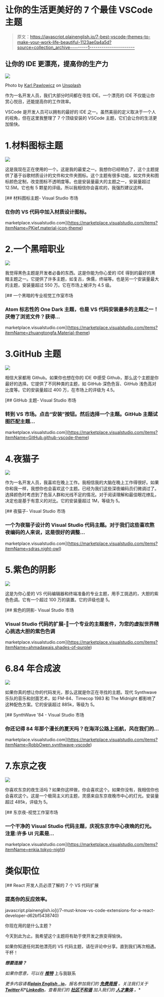 # 让你的生活更美好的 7 个最佳 VSCode 主题

> 原文：<https://javascript.plainenglish.io/7-best-vscode-themes-to-make-your-work-life-beautiful-1123ae0a4a5d?source=collection_archive---------1----------------------->

## 让你的 IDE 更漂亮，提高你的生产力

![](img/ebe7041f9c86a7ba16ee163aa6b3ced5.png)

Photo by [Karl Pawlowicz](https://unsplash.com/@karlp?utm_source=medium&utm_medium=referral) on [Unsplash](https://unsplash.com?utm_source=medium&utm_medium=referral)

作为一名开发人员，我们大部分时间都在寻找 IDE。一个漂亮的 IDE 不仅能让你赏心悦目，还能提高你的工作效率。

VSCode 是开发人员可以拥有的最好的 IDE 之一。虽然美丽的定义取决于一个人的视角，但在这里我整理了 7 个顶级安装的 VSCode 主题，它们会让你的生活更加愉快。

# 1.材料图标主题

![](img/18cfedaca47f003073ace402b1338f64.png)

这是我现在正在使用的一个。这是我的最爱之一。我想你已经明白了，这个主题提供了基于谷歌材质设计的文件和文件夹图标。这个主题有很多功能，如文件夹和图标颜色定制，改变图标不透明度等。也是安装量最大的主题之一，安装量超过 12.5M。它也有 5 颗星的评级。所以我相信你会喜欢的，我强烈建议这样。

[](https://marketplace.visualstudio.com/items?itemName=PKief.material-icon-theme) [## 材料图标主题- Visual Studio 市场

### 在你的 VS 代码中加入材质设计图标。

marketplace.visualstudio.com](https://marketplace.visualstudio.com/items?itemName=PKief.material-icon-theme) 

# 2.一个黑暗职业

![](img/9b04c42d5bc72e2301836f3ee9e91109.png)

我觉得黑色主题是开发者必备的东西。这是你能为你心爱的 IDE 得到的最好的黑暗主题之一。它提供了许多主题，如复古，侏儒，终端等。也是另一个安装量最大的主题，安装量超过 550 万。它在市场上被评为 4.5 级。

[](https://marketplace.visualstudio.com/items?itemName=zhuangtongfa.Material-theme) [## 一个黑暗的专业视觉工作室市场

### Atom 标志性的 One Dark 主题，也是 VS 代码安装最多的主题之一！厌倦了浏览文件？获得…

marketplace.visualstudio.com](https://marketplace.visualstudio.com/items?itemName=zhuangtongfa.Material-theme) 

# 3.GitHub 主题

![](img/03b67e7959c7ee8e16471a0581f8a820.png)

相信大家都用 Github。如果你也想在你的 IDE 中感受 Github，那么这个主题是你最好的选择。它提供了不同种类的主题，如 GitHub 深色色盲、GitHub 浅色高对比度等。它的安装量超过 400 万，在市场上的评级为 4.5。

[](https://marketplace.visualstudio.com/items?itemName=GitHub.github-vscode-theme) [## GitHub 主题- Visual Studio 市场

### 转到 VS 市场。点击“安装”按钮。然后选择一个主题。GitHub 主题试图匹配主题…

marketplace.visualstudio.com](https://marketplace.visualstudio.com/items?itemName=GitHub.github-vscode-theme) 

# 4.夜猫子

![](img/ad8e46340191beedb97220912d2343f4.png)

作为一名开发人员，我喜欢在晚上工作。我相信我的大脑在晚上工作得很好。如果你和我一样，我想你也会喜欢这个主题。已经为我们这些深夜编码员们微调过了。选择颜色时考虑到了色盲人群和光线不足的情况。对于阅读理解和最佳眼花缭乱，决定也是基于有意义的对比。它的安装量超过 1M，等级为 5。

[](https://marketplace.visualstudio.com/items?itemName=sdras.night-owl) [## 夜猫子- Visual Studio 市场

### 一个为夜猫子设计的 Visual Studio 代码主题。对于我们这些喜欢熬夜编码的人来说，这是很好的调整…

marketplace.visualstudio.com](https://marketplace.visualstudio.com/items?itemName=sdras.night-owl) 

# 5.紫色的阴影

![](img/07f95c747264f302d577b43de2eb2930.png)

这是为你心爱的 VS 代码编辑器和终端准备的专业主题，用手工挑选的，大胆的紫色色调。它有一个超过 100 万的装置。它的评级也是 5。

[](https://marketplace.visualstudio.com/items?itemName=ahmadawais.shades-of-purple) [## 紫色的阴影- Visual Studio 市场

### Visual Studio 代码的扩展-🦄一个专业的主题套件，为您的虚拟世界精心挑选大胆的紫色色调

marketplace.visualstudio.com](https://marketplace.visualstudio.com/items?itemName=ahmadawais.shades-of-purple) 

# 6.84 年合成波

![](img/8a9d9ca7a898932f4b7ae29c4cc644de.png)

如果你真的想让你的代码发光，那么这就是你正在寻找的主题。现代 Synthwave 乐队的音乐和封面艺术，如 FM-84、Timecop 1983 和 The Midnight 都影响了这种配色方案。它的安装超过 885k，等级为 5。

[](https://marketplace.visualstudio.com/items?itemName=RobbOwen.synthwave-vscode) [## SynthWave '84 - Visual Studio 市场

### 你还记得 84 年那个漫长的夏天吗？在海洋公路上巡航，风在我们的…

marketplace.visualstudio.com](https://marketplace.visualstudio.com/items?itemName=RobbOwen.synthwave-vscode) 

# 7.东京之夜

![](img/e0e76c978156401d665c2b0f32b9d1e9.png)

你喜欢东京的夜生活吗？如果你这样做，你会喜欢这个。如果你没有，我相信你也会喜欢这个。这是一个极简主义的主题，灵感来自东京夜晚市中心的灯光。安装量超过 485k，评级为 5。

[](https://marketplace.visualstudio.com/items?itemName=enkia.tokyo-night) [## 东京夜-视觉工作室市场

### 一个干净的 Visual Studio 代码主题，庆祝东京市中心夜晚的灯光。注意:许多 UI 元素是…

marketplace.visualstudio.com](https://marketplace.visualstudio.com/items?itemName=enkia.tokyo-night) 

# 类似职位

[](/7-must-know-vs-code-extensions-for-a-react-developer-d62bf5438740) [## React 开发人员必须了解的 7 个 VS 代码扩展

### 提高你的反应效率。

javascript.plainenglish.io](/7-must-know-vs-code-extensions-for-a-react-developer-d62bf5438740) 

你现在用的是什么主题？

今天到此为止。我希望这个主题将有助于使开发之旅变得愉快。

如果你知道任何其他漂亮的 VS 代码主题，请在评论中分享。直到我们再次相遇。干杯！

***想要连接？***

*如果你愿意，可以在* [***推特***](https://twitter.com/FarhanT99598254) 上与我联系

*更多内容请看*[***plain English . io***](https://plainenglish.io/)*。报名参加我们的* [***免费周报***](http://newsletter.plainenglish.io/) *。关注我们关于*[***Twitter***](https://twitter.com/inPlainEngHQ)*和**[***LinkedIn***](https://www.linkedin.com/company/inplainenglish/)*。查看我们的* [***社区不和谐***](https://discord.gg/GtDtUAvyhW) *加入我们的* [***人才集体***](https://inplainenglish.pallet.com/talent/welcome) *。**